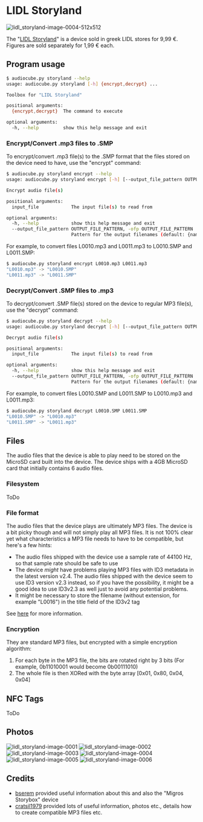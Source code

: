 # LIDL Storyland

![lidl_storyland-image-0004-512x512](lidl_storyland-image-0004-512x512.jpg)

The "[LIDL Storyland](https://www.lidl-hellas.gr/storyland)" is a device sold in greek LIDL stores for 9,99 €. Figures are sold separately for 1,99 € each.

## Program usage

```sh
$ audiocube.py storyland --help
usage: audiocube.py storyland [-h] {encrypt,decrypt} ...

Toolbox for "LIDL Storyland"

positional arguments:
  {encrypt,decrypt}  The command to execute

optional arguments:
  -h, --help         show this help message and exit
```

### Encrypt/Convert .mp3 files to .SMP

To encrypt/convert .mp3 file(s) to the .SMP format that the files stored on the device need to have, use the "encrypt" command:

```sh
$ audiocube.py storyland encrypt --help
usage: audiocube.py storyland encrypt [-h] [--output_file_pattern OUTPUT_FILE_PATTERN] input_file [input_file ...]

Encrypt audio file(s)

positional arguments:
  input_file            The input file(s) to read from

optional arguments:
  -h, --help            show this help message and exit
  --output_file_pattern OUTPUT_FILE_PATTERN, -ofp OUTPUT_FILE_PATTERN
                        Pattern for the output filenames (default: {name}.SMP)
```

For example, to convert files L0010.mp3 and L0011.mp3 to L0010.SMP and L0011.SMP:

```sh
$ audiocube.py storyland encrypt L0010.mp3 L0011.mp3
"L0010.mp3" -> "L0010.SMP"
"L0011.mp3" -> "L0011.SMP"
```

### Decrypt/Convert .SMP files to .mp3

To decrypt/convert .SMP file(s) stored on the device to regular MP3 file(s), use the "decrypt" command:

```sh
$ audiocube.py storyland decrypt --help
usage: audiocube.py storyland decrypt [-h] [--output_file_pattern OUTPUT_FILE_PATTERN] input_file [input_file ...]

Decrypt audio file(s)

positional arguments:
  input_file            The input file(s) to read from

optional arguments:
  -h, --help            show this help message and exit
  --output_file_pattern OUTPUT_FILE_PATTERN, -ofp OUTPUT_FILE_PATTERN
                        Pattern for the output filenames (default: {name}.mp3)
```

For example, to convert files L0010.SMP and L0011.SMP to L0010.mp3 and L0011.mp3:

```sh
$ audiocube.py storyland decrypt L0010.SMP L0011.SMP
"L0010.SMP" -> "L0010.mp3"
"L0011.SMP" -> "L0011.mp3"
```

## Files

The audio files that the device is able to play need to be stored on the MicroSD card built into the device. The device ships with a 4GB MicroSD card that initially contains 6 audio files.

### Filesystem

ToDo

### File format

The audio files that the device plays are ultimately MP3 files. The device is a bit picky though and will not simply play all MP3 files. It is not 100% clear yet what characteristics a MP3 file needs to have to be compatible, but here's a few hints:

- The audio files shipped with the device use a sample rate of 44100 Hz, so that sample rate should be safe to use
- The device *might* have problems playing MP3 files with ID3 metadata in the latest version v2.4. The audio files shipped with the device seem to use ID3 version v2.3 instead, so if you have the possibility, it might be a good idea to use ID3v2.3 as well just to avoid any potential problems.
- It might be necessary to store the filename (without extension, for example "L0016") in the title field of the ID3v2 tag

See [here](https://github.com/oyooyo/audiocube/issues/1#issuecomment-750953311) for more information.

### Encryption

They are standard MP3 files, but encrypted with a simple encryption algorithm:
1. For each byte in the MP3 file, the bits are rotated right by 3 bits (For example, 0b11010001 would become 0b00111010)
2. The whole file is then XORed with the byte array \[0x01, 0x80, 0x04, 0x04\]

## NFC Tags

ToDo

## Photos

![lidl_storyland-image-0001](lidl_storyland-image-0001.jpg)
![lidl_storyland-image-0002](lidl_storyland-image-0002.jpg)
![lidl_storyland-image-0003](lidl_storyland-image-0003.jpg)
![lidl_storyland-image-0004](lidl_storyland-image-0004.jpg)
![lidl_storyland-image-0005](lidl_storyland-image-0005.jpg)
![lidl_storyland-image-0006](lidl_storyland-image-0006.jpg)

## Credits

- [bserem](https://github.com/bserem) provided useful information about this and also the "Migros Storybox" device
- [cratsil1979](https://github.com/cratsil1979) provided lots of useful information, photos etc., details how to create compatible MP3 files etc.
